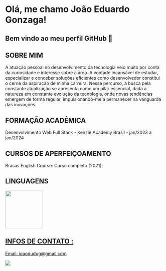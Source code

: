 # Olá, me chamo João Eduardo Gonzaga!


## Bem vindo ao meu perfil GitHub 👋

## SOBRE MIM
A atuação pessoal no desenvolvimento da tecnologia veio muito por conta da curiosidade e interesse sobre a área. A vontade incansável de estudar, especializar e conceber soluções eficientes como desenvolvedor constitui o cerne da aspiração de minha carreira. Nesse percurso, a busca pela constante atualização se apresenta como um pilar essencial, dada a natureza em constante evolução da tecnologia, onde novas tendências emergem de forma regular, impulsionando-me a permanecer na vanguarda das inovações.

## FORMAÇÃO ACADÊMICA

Desenvolvimento Web Full Stack - Kenzie Academy Brasil - jan/2023 a jan/2024

## CURSOS DE APERFEIÇOAMENTO

Brasas English Course: Curso completo (2021);

## LINGUAGENS 
 <div>
 <link rel="stylesheet" href="https://cdn.jsdelivr.net/gh/devicons/devicon@v2.15.1/devicon.min.css">
 <link rel="stylesheet" href="https://cdn.jsdelivr.net/gh/devicons/devicon@v2.15.1/devicon.min.css">
 <link rel="stylesheet" href="https://cdn.jsdelivr.net/gh/devicons/devicon@v2.15.1/devicon.min.css">
 <link rel="stylesheet" href="https://cdn.jsdelivr.net/gh/devicons/devicon@v2.15.1/devicon.min.css">
 <link rel="stylesheet" href="https://cdn.jsdelivr.net/gh/devicons/devicon@v2.15.1/devicon.min.css">
 <link rel="stylesheet" href="https://cdn.jsdelivr.net/gh/devicons/devicon@v2.15.1/devicon.min.css">
 </div>

 <div>
<a href="https://github.com/JoaoEdu1">
<img loading="lazy" height="120em" src="https://github-readme-stats.vercel.app/api/top-langs/?username=JoaoEdu1&layout=compact&langs_count=7&theme=dracula"/>
</div>

## INFOS DE CONTATO :

Email: joaodudug@gmail.com

<a href="www.linkedin.com/in/joão-eduardo-gonzaga" target="_blank"><img loading="lazy" src="https://img.shields.io/badge/-LinkedIn-%230077B5?style=for-the-badge&logo=linkedin&logoColor=white" target="_blank"></a>   
